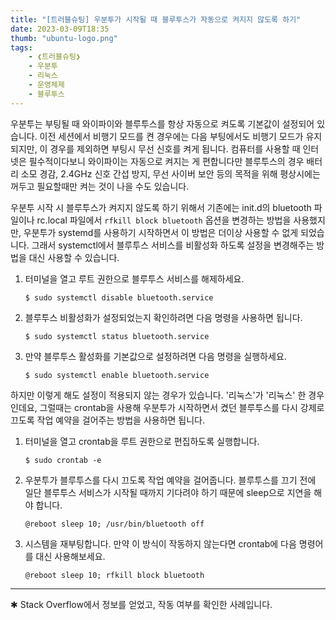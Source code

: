 ```yaml
---
title: "[트러블슈팅] 우분투가 시작될 때 블루투스가 자동으로 켜지지 않도록 하기"
date: 2023-03-09T18:35
thumb: "ubuntu-logo.png"
tags: 
    - ❮트러블슈팅❯
    - 우분투
    - 리눅스
    - 운영체제
    - 블루투스
---
```


우분투는 부팅될 때 와이파이와 블루투스를 항상 자동으로 켜도록 기본값이 설정되어 있습니다. 이전 세션에서 비행기 모드를 켠 경우에는 다음 부팅에서도 비행기 모드가 유지되지만, 이 경우를 제외하면 부팅시 무선 신호를 켜게 됩니다. 컴퓨터를 사용할 때 인터넷은 필수적이다보니 와이파이는 자동으로 켜지는 게 편합니다만 블루투스의 경우 배터리 소모 경감, 2.4GHz 신호 간섭 방지, 무선 사이버 보안 등의 목적을 위해 평상시에는 꺼두고 필요할때만 켜는 것이 나을 수도 있습니다. 

우분투 시작 시 블루투스가 켜지지 않도록 하기 위해서 기존에는 init.d의 bluetooth 파일이나 rc.local 파일에서 `rfkill block bluetooth` 옵션을 변경하는 방법을 사용했지만, 우분투가 systemd를 사용하기 시작하면서 이 방법은 더이상 사용할 수 없게 되었습니다. 그래서 systemctl에서 블루투스 서비스를 비활성화 하도록 설정을 변경해주는 방법을 대신 사용할 수 있습니다.

1. 터미널을 열고 루트 권한으로 블루투스 서비스를 해제하세요.

    ```
    $ sudo systemctl disable bluetooth.service
    ```

2. 블루투스 비활성화가 설정되었는지 확인하려면 다음 명령을 사용하면 됩니다. 

    ```
    $ sudo systemctl status bluetooth.service
    ```

3. 만약 블루투스 활성화를 기본값으로 설정하려면 다음 명령을 실행하세요.

    ```
    $ sudo systemctl enable bluetooth.service
    ```

하지만 이렇게 해도 설정이 적용되지 않는 경우가 있습니다. '리눅스'가 '리눅스' 한 경우인데요, 그럴때는 crontab을 사용해 우분투가 시작하면서 켰던 블루투스를 다시 강제로 끄도록 작업 예약을 걸어주는 방법을 사용하면 됩니다.

1. 터미널을 열고 crontab을 루트 권한으로 편집하도록 실행합니다.

    ```
    $ sudo crontab -e
    ```

2. 우분투가 블루투스를 다시 끄도록 작업 예약을 걸어줍니다. 블루투스를 끄기 전에 일단 블루투스 서비스가 시작될 때까지 기다려야 하기 때문에 sleep으로 지연을 해야 합니다.

    ```
    @reboot sleep 10; /usr/bin/bluetooth off
    ```

3. 시스템을 재부팅합니다. 만약 이 방식이 작동하지 않는다면 crontab에 다음 명령어를 대신 사용해보세요.
    ```
    @reboot sleep 10; rfkill block bluetooth
    ```

---

✱ Stack Overflow에서 정보를 얻었고, 작동 여부를 확인한 사례입니다.
